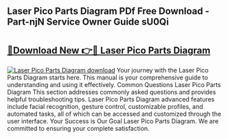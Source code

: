 ## Laser Pico Parts Diagram PDf Free Download - Part-njN Service Owner Guide sU0Qi

# <h2><a href="http://dfkpv8.blite.top/?on=Laser+Pico+Parts+Diagram">🔗Download New 👉🔴 Laser Pico Parts Diagram</a></h2>

[![Laser Pico Parts Diagram download](https://i.imgur.com/lujVjoI.png)](http://dfkpv8.blite.top/?on=Laser+Pico+Parts+Diagram)
Your journey with the Laser Pico Parts Diagram starts here. This manual is your comprehensive guide to understanding and using it effectively. Common Questions Laser Pico Parts Diagram This section addresses commonly asked questions and provides helpful troubleshooting tips. Laser Pico Parts Diagram advanced features include facial recognition, gesture control, customizable profiles, and automated tasks, all of which can be accessed and customized through the user interface. Your Success is Our Goal Laser Pico Parts Diagram. We are committed to ensuring your complete satisfaction.
